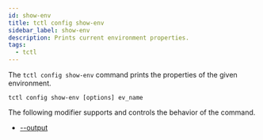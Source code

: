 ```yaml
---
id: show-env
title: tctl config show-env
sidebar_label: show-env
description: Prints current environment properties.
tags:
  - tctl
---
```


The `tctl config show-env` command prints the properties of the given environment.

`tctl config show-env [options] ev_name`

The following modifier supports and controls the behavior of the command.

- [--output](/temporal-cli/modifiers#--output)
